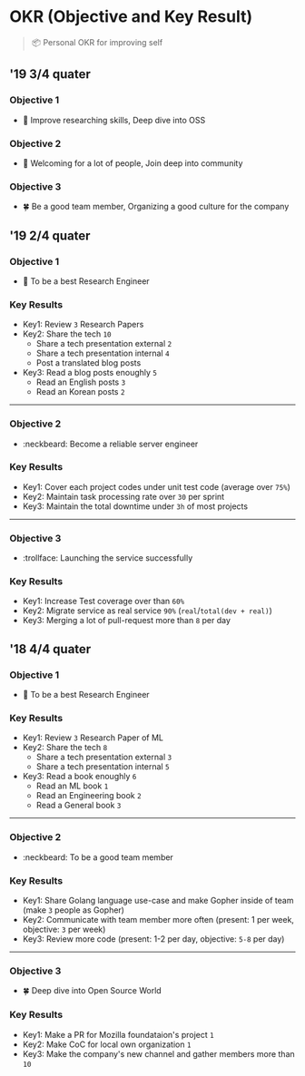 # OKR (Objective and Key Result)
> :package: Personal OKR for improving self

## '19 3/4 quater

### Objective 1
- :microscope: Improve researching skills, Deep dive into OSS

### Objective 2
- :tada: Welcoming for a lot of people, Join deep into community

### Objective 3
- :four_leaf_clover: Be a good team member, Organizing a good culture for the company

## '19 2/4 quater

### Objective 1
- :microscope: To be a best Research Engineer

### Key Results
- Key1: Review `3` Research Papers
- Key2: Share the tech `10`
    - Share a tech presentation external `2`
    - Share a tech presentation internal `4`
    - Post a translated blog posts
- Key3: Read a blog posts enoughly `5`
    - Read an English posts `3`
    - Read an Korean posts `2`

----

### Objective 2
- :neckbeard: Become a reliable server engineer

### Key Results
- Key1: Cover each project codes under unit test code (average over `75%`)
- Key2: Maintain task processing rate over `30` per sprint
- Key3: Maintain the total downtime under `3h` of most projects

----

### Objective 3
- :trollface: Launching the service successfully

### Key Results
- Key1: Increase Test coverage over than `60%`
- Key2: Migrate service as real service `90%` (`real`/`total(dev + real)`)
- Key3: Merging a lot of pull-request more than `8` per day


## '18 4/4 quater

### Objective 1
- :microscope: To be a best Research Engineer

### Key Results
- Key1: Review `3` Research Paper of ML
- Key2: Share the tech `8`
    - Share a tech presentation external `3`
    - Share a tech presentation internal `5`
- Key3: Read a book enoughly `6`
    - Read an ML book `1`
    - Read an Engineering book `2`
    - Read a General book `3`

----

### Objective 2
- :neckbeard: To be a good team member

### Key Results
- Key1: Share Golang language use-case and make Gopher inside of team (make `3` people as Gopher)
- Key2: Communicate with team member more often (present: 1 per week, objective: `3` per week)
- Key3: Review more code (present: 1-2 per day, objective: `5-8` per day)

----

### Objective 3
- :four_leaf_clover: Deep dive into Open Source World

### Key Results
- Key1: Make a PR for Mozilla foundataion's project `1`
- Key2: Make CoC for local own organization `1`
- Key3: Make the company's new channel and gather members more than `10`
